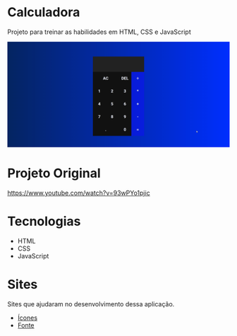 # Calculadora

<p>Projeto para treinar as habilidades em HTML, CSS e JavaScript</p>

<img src="./gif/gifCalculator.gif">

</br>

<h1>Projeto Original</h1>

<a href="https://www.youtube.com/watch?v=93wPYo1pjic" target="_blank">https://www.youtube.com/watch?v=93wPYo1pjic</a>

<h1>Tecnologias</h1>

<ul>
    <li>HTML</li>
    <li>CSS</li>
    <li>JavaScript</li>
</ul>

<h1>Sites</h1>

<p>Sites que ajudaram no desenvolvimento dessa aplicação.</p>

<ul>
    <li><a href="https://fontawesome.com/" target="_blank">Ícones</a></li>
    <li><a href="https://fonts.google.com/" target="_blank">Fonte</a></li>
</ul>
